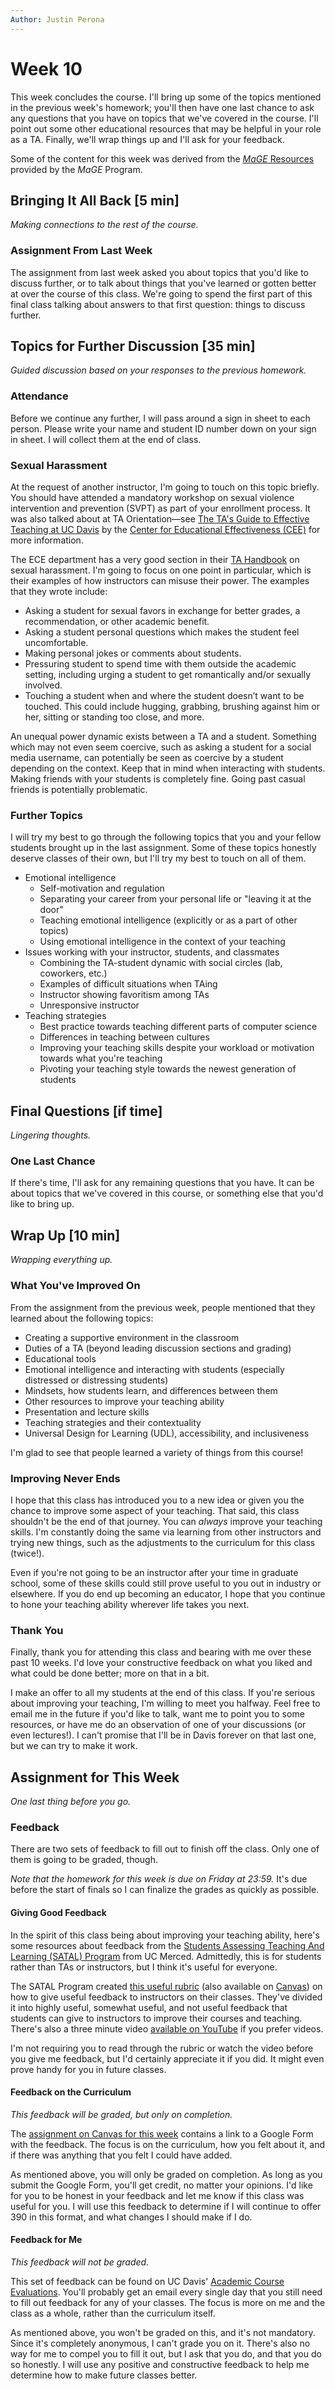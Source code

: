 ```yaml
---
Author: Justin Perona
---
```


# Week 10

This week concludes the course.
I'll bring up some of the topics mentioned in the previous week's homework; you'll then have one last chance to ask any questions that you have on topics that we've covered in the course.
I'll point out some other educational resources that may be helpful in your role as a TA.
Finally, we'll wrap things up and I'll ask for your feedback.

Some of the content for this week was derived from the [*MaGE* Resources](https://sites.google.com/mtholyoke.edu/mage-training-curriculum/home) provided by the *MaGE* Program.

## Bringing It All Back [5 min]

*Making connections to the rest of the course.*

### Assignment From Last Week

The assignment from last week asked you about topics that you'd like to discuss further, or to talk about things that you've learned or gotten better at over the course of this class.
We're going to spend the first part of this final class talking about answers to that first question: things to discuss further.

## Topics for Further Discussion [35 min]

*Guided discussion based on your responses to the previous homework.*

### Attendance

Before we continue any further, I will pass around a sign in sheet to each person.
Please write your name and student ID number down on your sign in sheet.
I will collect them at the end of class.

### Sexual Harassment

At the request of another instructor, I'm going to touch on this topic briefly.
You should have attended a mandatory workshop on sexual violence intervention and prevention (SVPT) as part of your enrollment process.
It was also talked about at TA Orientation—see [The TA's Guide to Effective Teaching at UC Davis](https://ucdavis.app.box.com/s/9w6xxlfuvfzeb8j5mnd787kbj0osiuav) by the [Center for Educational Effectiveness (CEE)](https://cee.ucdavis.edu/) for more information.

The ECE department has a very good section in their [TA Handbook](https://www.ece.ucdavis.edu/graduate/ta-handbook/interact/#sexual-harassment) on sexual harassment.
I'm going to focus on one point in particular, which is their examples of how instructors can misuse their power.
The examples that they wrote include:

* Asking a student for sexual favors in exchange for better grades, a recommendation, or other academic benefit.
* Asking a student personal questions which makes the student feel uncomfortable.
* Making personal jokes or comments about students.
* Pressuring student to spend time with them outside the academic setting, including urging a student to get romantically and/or sexually involved.
* Touching a student when and where the student doesn’t want to be touched. This could include hugging, grabbing, brushing against him or her, sitting or standing too close, and more.

An unequal power dynamic exists between a TA and a student.
Something which may not even seem coercive, such as asking a student for a social media username, can potentially be seen as coercive by a student depending on the context.
Keep that in mind when interacting with students.
Making friends with your students is completely fine.
Going past casual friends is potentially problematic.

### Further Topics

I will try my best to go through the following topics that you and your fellow students brought up in the last assignment.
Some of these topics honestly deserve classes of their own, but I'll try my best to touch on all of them.

* Emotional intelligence
    * Self-motivation and regulation
    * Separating your career from your personal life or "leaving it at the door"
    * Teaching emotional intelligence (explicitly or as a part of other topics)
    * Using emotional intelligence in the context of your teaching
* Issues working with your instructor, students, and classmates
    * Combining the TA-student dynamic with social circles (lab, coworkers, etc.)
    * Examples of difficult situations when TAing
    * Instructor showing favoritism among TAs
    * Unresponsive instructor
* Teaching strategies
    * Best practice towards teaching different parts of computer science
    * Differences in teaching between cultures
    * Improving your teaching skills despite your workload or motivation towards what you're teaching
    * Pivoting your teaching style towards the newest generation of students

## Final Questions [if time]

*Lingering thoughts.*

### One Last Chance

If there's time, I'll ask for any remaining questions that you have.
It can be about topics that we've covered in this course, or something else that you'd like to bring up.

## Wrap Up [10 min]

*Wrapping everything up.*

### What You've Improved On

From the assignment from the previous week, people mentioned that they learned about the following topics:

* Creating a supportive environment in the classroom
* Duties of a TA (beyond leading discussion sections and grading)
* Educational tools
* Emotional intelligence and interacting with students (especially distressed or distressing students)
* Mindsets, how students learn, and differences between them
* Other resources to improve your teaching ability
* Presentation and lecture skills
* Teaching strategies and their contextuality
* Universal Design for Learning (UDL), accessibility, and inclusiveness

I'm glad to see that people learned a variety of things from this course!

### Improving Never Ends

I hope that this class has introduced you to a new idea or given you the chance to improve some aspect of your teaching.
That said, this class shouldn't be the end of that journey.
You can *always* improve your teaching skills.
I'm constantly doing the same via learning from other instructors and trying new things, such as the adjustments to the curriculum for this class (twice!).

Even if you're not going to be an instructor after your time in graduate school, some of these skills could still prove useful to you out in industry or elsewhere.
If you do end up becoming an educator, I hope that you continue to hone your teaching ability wherever life takes you next.

### Thank You

Finally, thank you for attending this class and bearing with me over these past 10 weeks.
I'd love your constructive feedback on what you liked and what could be done better; more on that in a bit.

I make an offer to all my students at the end of this class.
If you're serious about improving your teaching, I'm willing to meet you halfway.
Feel free to email me in the future if you'd like to talk, want me to point you to some resources, or have me do an observation of one of your discussions (or even lectures!).
I can't promise that I'll be in Davis forever on that last one, but we can try to make it work.

## Assignment for This Week

*One last thing before you go.*

### Feedback

There are two sets of feedback to fill out to finish off the class.
Only one of them is going to be graded, though.

*Note that the homework for this week is due on Friday at 23:59.*
It's due before the start of finals so I can finalize the grades as quickly as possible.

#### Giving Good Feedback

In the spirit of this class being about improving your teaching ability, here's some resources about feedback from the [Students Assessing Teaching And Learning (SATAL) Program](https://cetl.ucmerced.edu/satal) from UC Merced.
Admittedly, this is for students rather than TAs or instructors, but I think it's useful for everyone.

The SATAL Program created [this useful rubric](https://d1b10bmlvqabco.cloudfront.net/attach/jqitg8o5zp125/j7z56pnupw9461/jt0c3yml2fz2/shs_rubric.pdf) (also available on [Canvas](https://canvas.ucdavis.edu/files/6660862/download?download_frd=1)) on how to give useful feedback to instructors on their classes.
They've divided it into highly useful, somewhat useful, and not useful feedback that students can give to instructors to improve their courses and teaching.
There's also a three minute video [available on YouTube](https://www.youtube.com/watch?v=8-aaKMva4lc) if you prefer videos.

I'm not requiring you to read through the rubric or watch the video before you give me feedback, but I'd certainly appreciate it if you did.
It might even prove handy for you in future classes.

#### Feedback on the Curriculum

*This feedback will be graded, but only on completion.*

The [assignment on Canvas for this week](https://canvas.ucdavis.edu/courses/369850/assignments/372346) contains a link to a Google Form with the feedback.
The focus is on the curriculum, how you felt about it, and if there was anything that you felt I could have added.

As mentioned above, you will only be graded on completion.
As long as you submit the Google Form, you'll get credit, no matter your opinions.
I'd like for you to be honest in your feedback and let me know if this class was useful for you.
I will use this feedback to determine if I will continue to offer 390 in this format, and what changes I should make if I do.

#### Feedback for Me

*This feedback will not be graded.*

This set of feedback can be found on UC Davis' [Academic Course Evaluations](https://eval.ucdavis.edu/).
You'll probably get an email every single day that you still need to fill out feedback for any of your classes.
The focus is more on me and the class as a whole, rather than the curriculum itself.

As mentioned above, you won't be graded on this, and it's not mandatory.
Since it's completely anonymous, I can't grade you on it.
There's also no way for me to compel you to fill it out, but I ask that you do, and that you do so honestly.
I will use any positive and constructive feedback to help me determine how to make future classes better.

